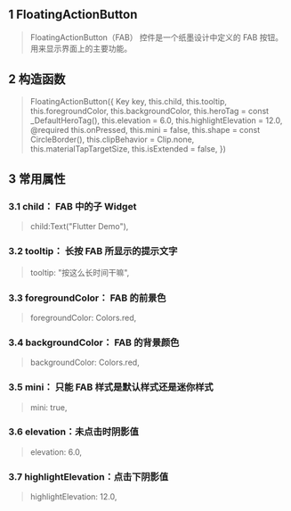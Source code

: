 ## **1 FloatingActionButton**
> FloatingActionButton（FAB） 控件是一个纸墨设计中定义的 FAB 按钮。用来显示界面上的主要功能。

## **2 构造函数** 
> FloatingActionButton({
>    Key key,
>    this.child,
>    this.tooltip,
>    this.foregroundColor,
>    this.backgroundColor,
>    this.heroTag = const _DefaultHeroTag(),
>    this.elevation = 6.0,
>    this.highlightElevation = 12.0,
>    @required this.onPressed,
>    this.mini = false,
>    this.shape = const CircleBorder(),
>    this.clipBehavior = Clip.none,
>    this.materialTapTargetSize,
>    this.isExtended = false,
> })

## **3 常用属性** 
### **3.1 child： FAB 中的子 Widget**
> child:Text("Flutter Demo"),

### **3.2 tooltip： 长按 FAB 所显示的提示文字**
> tooltip: "按这么长时间干嘛",

### **3.3 foregroundColor： FAB 的前景色**
> foregroundColor: Colors.red,

### **3.4 backgroundColor： FAB 的背景颜色**
> backgroundColor: Colors.red,

### **3.5 mini： 只能 FAB 样式是默认样式还是迷你样式**
> mini: true,

### **3.6 elevation：未点击时阴影值**
> elevation: 6.0,

### **3.7 highlightElevation：点击下阴影值**
> highlightElevation: 12.0,
